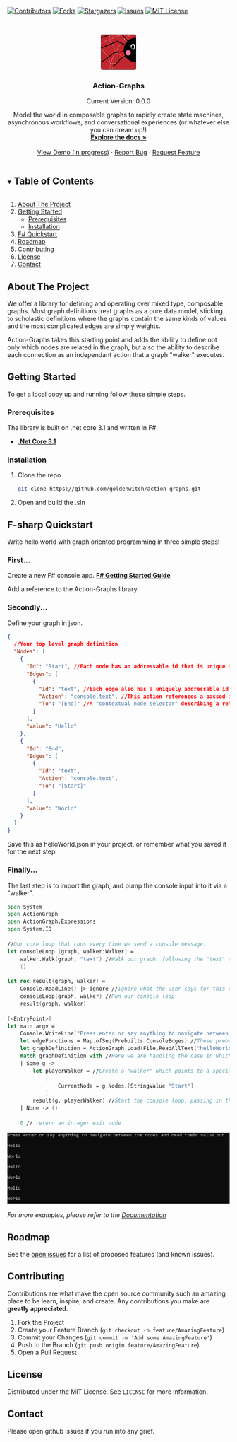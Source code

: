<!-- PROJECT SHIELDS -->
<!--
*** I'm using markdown "reference style" links for readability.
*** Reference links are enclosed in brackets [ ] instead of parentheses ( ).
*** See the bottom of this document for the declaration of the reference variables
*** for contributors-url, forks-url, etc. This is an optional, concise syntax you may use.
*** https://www.markdownguide.org/basic-syntax/#reference-style-links
-->
[![Contributors][contributors-shield]][contributors-url]
[![Forks][forks-shield]][forks-url]
[![Stargazers][stars-shield]][stars-url]
[![Issues][issues-shield]][issues-url]
[![MIT License][license-shield]][license-url]


<!-- PROJECT LOGO -->
<br />
<p align="center">
  <a href="https://github.com/goldenwitch/action-graphs">
    <img src="images/Icon.png" alt="Logo" width="80" height="80">
  </a>

  <h3 align="center">Action-Graphs</h3>
  <p align="center">Current Version: 0.0.0</p>

  <p align="center">
    Model the world in composable graphs to rapidly create state machines, asynchronous workflows, and conversational experiences (or whatever else you can dream up!)
    <br />
    <a href="https://github.com/goldenwitch/action-graphs/blob/main/reference.md"><strong>Explore the docs »</strong></a>
    <br />
    <br />
    <a href="https://github.com/goldenwitch/action-graphs">View Demo (in progress)</a>
    ·
    <a href="https://github.com/goldenwitch/action-graphs/issues">Report Bug</a>
    ·
    <a href="https://github.com/goldenwitch/action-graphs/issues">Request Feature</a>
  </p>
</p>



<!-- TABLE OF CONTENTS -->
<details open="open">
  <summary><h2 style="display: inline-block">Table of Contents</h2></summary>
  <ol>
    <li>
      <a href="#about-the-project">About The Project</a>
    </li>
    <li>
      <a href="#getting-started">Getting Started</a>
      <ul>
        <li><a href="#prerequisites">Prerequisites</a></li>
        <li><a href="#installation">Installation</a></li>
      </ul>
    </li>
    <li><a href="#f-sharp-quickstart">F# Quickstart</a></li>
    <li><a href="#roadmap">Roadmap</a></li>
    <li><a href="#contributing">Contributing</a></li>
    <li><a href="#license">License</a></li>
    <li><a href="#contact">Contact</a></li>
  </ol>
</details>



<!-- ABOUT THE PROJECT -->
## About The Project

We offer a library for defining and operating over mixed type, composable graphs. Most graph definitions treat graphs as a pure data model, sticking to scholastic definitions where the graphs contain the same kinds of values and the most complicated edges are simply weights.

Action-Graphs takes this starting point and adds the ability to define not only which nodes are related in the graph, but also the ability to describe each connection as an independant action that a graph "walker" executes.

<!-- GETTING STARTED -->
## Getting Started

To get a local copy up and running follow these simple steps.

### Prerequisites

The library is built on .net core 3.1 and written in F#.
* <a href="https://dotnet.microsoft.com/download"><strong>.Net Core 3.1</strong></a>

### Installation

1. Clone the repo
   ```sh
   git clone https://github.com/goldenwitch/action-graphs.git
   ```
2. Open and build the .sln

<!-- USAGE EXAMPLES -->
## F-sharp Quickstart

Write hello world with graph oriented programming in three simple steps!

### First...
Create a new F# console app. 
<a href="https://docs.microsoft.com/en-us/dotnet/fsharp/get-started/get-started-visual-studio"><strong>F# Getting Started Guide</strong></a>

Add a reference to the Action-Graphs library.

### Secondly...
Define your graph in json.
```json
{
  //Your top level graph definition
  "Nodes": [
    {
      "Id": "Start", //Each node has an addressable id that is unique to the graph that defines it (in this case the top level definition)
      "Edges": [
        {
          "Id": "text", //Each edge also has a uniquely addressable id that is unique to the node it is on
          "Action": "console.text", //This action references a passed in function that should run when this edge is walked. This one is from the prebuilt console actions and just emits the value of the node to console.
          "To": "[End]" //A "contextual node selector" describing a relationship between this node and a destination
        }
      ],
      "Value": "Hello"
    },
    {
      "Id": "End",
      "Edges": [
        {
          "Id": "text",
          "Action": "console.text",
          "To": "[Start]"
        }
      ],
      "Value": "World"
    }
  ]
}
```

Save this as helloWorld.json in your project, or remember what you saved it for the next step.

### Finally...

The last step is to import the graph, and pump the console input into it via a "walker".

```fsharp
open System
open ActionGraph
open ActionGraph.Expressions
open System.IO

//Our core loop that runs every time we send a console message.
let consoleLoop (graph, walker:Walker) =
    walker.Walk(graph, "text") //Walk our graph, following the "text" edge each time
    ()

let rec result(graph, walker) =
    Console.ReadLine() |> ignore //Ignore what the user says for this sample
    consoleLoop(graph, walker) //Run our console loop
    result(graph, walker)

[<EntryPoint>]
let main argv =
    Console.WriteLine("Press enter or say anything to navigate between the nodes and read their value out.")
    let edgeFunctions = Map.ofSeq(Prebuilts.ConsoleEdges) //These prebuilt edges include ways to output to console.
    let graphDefinition = ActionGraph.Load(File.ReadAllText("helloWorld.json"), edgeFunctions) //Load our JSON as a graph, and enable the specific edge functions
    match graphDefinition with //Here we are handling the case in which we don't succeed at loading our graph
    | Some g ->
        let playerWalker = //Create a "walker" which points to a specific place in the graph and follows the edges between nodes.
            {
                CurrentNode = g.Nodes.[StringValue "Start"]
            }
        result(g, playerWalker) //Start the console loop, passing in the walker to go walk the graph
    | None -> ()

    0 // return an integer exit code
```

<img src="images/QuickstartConsoleScreeny.png" alt="Console log screenshot">

_For more examples, please refer to the [Documentation](https://github.com/goldenwitch/action-graphs/blob/main/reference.md)_



<!-- ROADMAP -->
## Roadmap

See the [open issues](https://github.com/goldenwitch/action-graphs/issues) for a list of proposed features (and known issues).



<!-- CONTRIBUTING -->
## Contributing

Contributions are what make the open source community such an amazing place to be learn, inspire, and create. Any contributions you make are **greatly appreciated**.

1. Fork the Project
2. Create your Feature Branch (`git checkout -b feature/AmazingFeature`)
3. Commit your Changes (`git commit -m 'Add some AmazingFeature'`)
4. Push to the Branch (`git push origin feature/AmazingFeature`)
5. Open a Pull Request



<!-- LICENSE -->
## License

Distributed under the MIT License. See `LICENSE` for more information.



<!-- CONTACT -->
## Contact

Please open github issues if you run into any grief.

<!-- MARKDOWN LINKS & IMAGES -->
<!-- https://www.markdownguide.org/basic-syntax/#reference-style-links -->
[contributors-shield]: https://img.shields.io/github/contributors/goldenwitch/repo.svg?style=for-the-badge
[contributors-url]: https://github.com/goldenwitch/action-graphs/graphs/contributors
[forks-shield]: https://img.shields.io/github/forks/goldenwitch/repo.svg?style=for-the-badge
[forks-url]: https://github.com/goldenwitch/action-graphs/network/members
[stars-shield]: https://img.shields.io/github/stars/goldenwitch/repo.svg?style=for-the-badge
[stars-url]: https://github.com/goldenwitch/action-graphs/stargazers
[issues-shield]: https://img.shields.io/github/issues/goldenwitch/repo.svg?style=for-the-badge
[issues-url]: https://github.com/goldenwitch/action-graphs/issues
[license-shield]: https://img.shields.io/github/license/goldenwitch/repo.svg?style=for-the-badge
[license-url]: https://github.com/goldenwitch/action-graphs/blob/main/LICENSE.txt
[reference-url]: https://github.com/goldenwitch/action-graphs/blob/main/reference.md